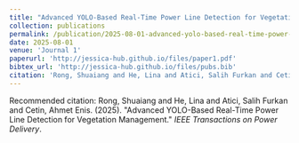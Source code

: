 ```yaml
---
title: "Advanced YOLO-Based Real-Time Power Line Detection for Vegetation Management"
collection: publications
permalink: /publication/2025-08-01-advanced-yolo-based-real-time-power-line-detection-for-vegetation-management
date: 2025-08-01
venue: 'Journal 1'
paperurl: 'http://jessica-hub.github.io/files/paper1.pdf'
bibtex_url: 'http://jessica-hub.github.io/files/pubs.bib'
citation: 'Rong, Shuaiang and He, Lina and Atici, Salih Furkan and Cetin, Ahmet Enis. (2025). "Advanced YOLO-Based Real-Time Power Line Detection for Vegetation Management." <i>IEEE Transactions on Power Delivery</i>.'
---
```


Recommended citation: Rong, Shuaiang and He, Lina and Atici, Salih Furkan and Cetin, Ahmet Enis. (2025). "Advanced YOLO-Based Real-Time Power Line Detection for Vegetation Management." <i>IEEE Transactions on Power Delivery</i>.
